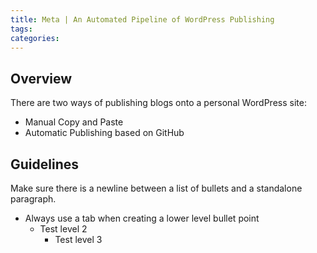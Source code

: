 ```yaml
---
title: Meta | An Automated Pipeline of WordPress Publishing
tags: 
categories:
---
```


## Overview
There are two ways of publishing blogs onto a personal WordPress site:

- Manual Copy and Paste
- Automatic Publishing based on GitHub

## Guidelines
Make sure there is a newline between a list of bullets and a standalone paragraph.

- Always use a tab when creating a lower level bullet point
    - Test level 2
        - Test level 3

